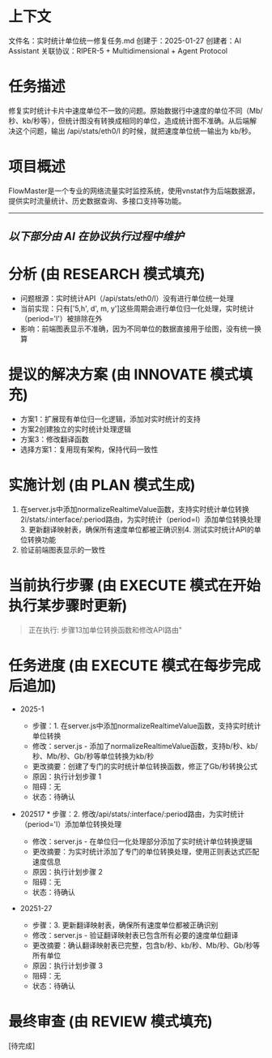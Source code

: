 # 上下文
文件名：实时统计单位统一修复任务.md
创建于：2025-01-27
创建者：AI Assistant
关联协议：RIPER-5 + Multidimensional + Agent Protocol 

# 任务描述
修复实时统计卡片中速度单位不一致的问题。原始数据行中速度的单位不同（Mb/秒、kb/秒等），但统计图没有转换成相同的单位，造成统计图不准确。从后端解决这个问题，输出 /api/stats/eth0/l 的时候，就把速度单位统一输出为 kb/秒。

# 项目概述
FlowMaster是一个专业的网络流量实时监控系统，使用vnstat作为后端数据源，提供实时流量统计、历史数据查询、多接口支持等功能。

---
*以下部分由 AI 在协议执行过程中维护*
---

# 分析 (由 RESEARCH 模式填充)
- 问题根源：实时统计API（/api/stats/eth0/l）没有进行单位统一处理
- 当前实现：只有['5,h', d', m, y']这些周期会进行单位归一化处理，实时统计（period='l'）被排除在外
- 影响：前端图表显示不准确，因为不同单位的数据直接用于绘图，没有统一换算

# 提议的解决方案 (由 INNOVATE 模式填充)
- 方案1：扩展现有单位归一化逻辑，添加对实时统计的支持
- 方案2创建独立的实时统计处理逻辑
- 方案3：修改翻译函数
- 选择方案1：复用现有架构，保持代码一致性

# 实施计划 (由 PLAN 模式生成)
1. 在server.js中添加normalizeRealtimeValue函数，支持实时统计单位转换2i/stats/:interface/:period路由，为实时统计（period=l）添加单位转换处理3. 更新翻译映射表，确保所有速度单位都被正确识别4. 测试实时统计API的单位转换功能
5. 验证前端图表显示的一致性

# 当前执行步骤 (由 EXECUTE 模式在开始执行某步骤时更新)
> 正在执行: 步骤13加单位转换函数和修改API路由"

# 任务进度 (由 EXECUTE 模式在每步完成后追加)
* 2025-1
  * 步骤：1. 在server.js中添加normalizeRealtimeValue函数，支持实时统计单位转换
  * 修改：server.js - 添加了normalizeRealtimeValue函数，支持b/秒、kb/秒、Mb/秒、Gb/秒等单位转换为kb/秒
  * 更改摘要：创建了专门的实时统计单位转换函数，修正了Gb/秒转换公式
  * 原因：执行计划步骤 1
  * 阻碍：无
  * 状态：待确认

* 202517 * 步骤：2. 修改/api/stats/:interface/:period路由，为实时统计（period='l）添加单位转换处理
  * 修改：server.js - 在单位归一化处理部分添加了实时统计单位转换逻辑
  * 更改摘要：为实时统计添加了专门的单位转换处理，使用正则表达式匹配速度信息
  * 原因：执行计划步骤 2
  * 阻碍：无
  * 状态：待确认

* 20251-27
  * 步骤：3. 更新翻译映射表，确保所有速度单位都被正确识别
  * 修改：server.js - 验证翻译映射表已包含所有必要的速度单位翻译
  * 更改摘要：确认翻译映射表已完整，包含b/秒、kb/秒、Mb/秒、Gb/秒等所有单位
  * 原因：执行计划步骤 3
  * 阻碍：无
  * 状态：待确认

# 最终审查 (由 REVIEW 模式填充)
[待完成] 